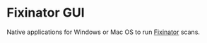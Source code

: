 # Fixinator GUI

Native applications for Windows or Mac OS to run [Fixinator](https://fixinator.app) scans.